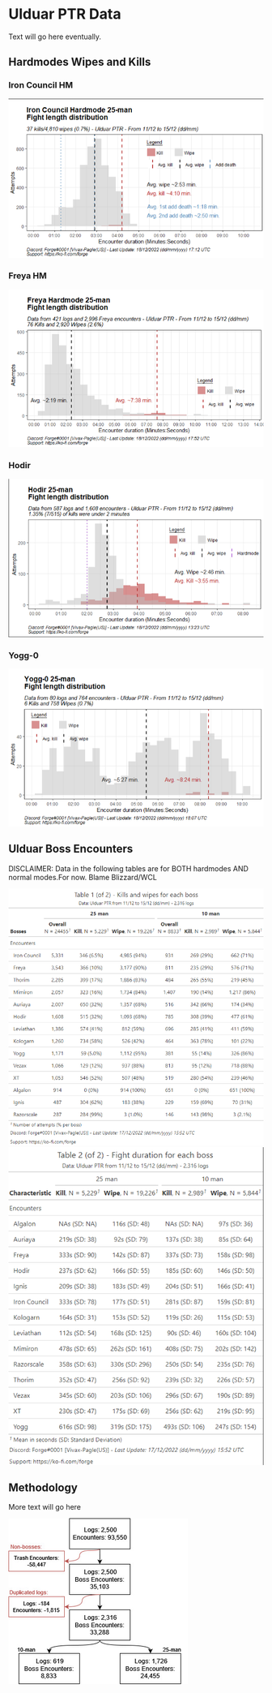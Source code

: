 # Ulduar PTR Data

Text will go here eventually.

## Hardmodes Wipes and Kills

### Iron Council HM

 <img src="img/Iron Council.png" />

### Freya HM

 <img src="img/Freya HM plot1.png" />

### Hodir 

 <img src="img/Hodir plot1.png" />

### Yogg-0

 <img src="img/Yogg 0 HM plot1.png" />

## Ulduar Boss Encounters

DISCLAIMER: Data in the following tables are for BOTH hardmodes AND normal modes.For now.
Blame Blizzard/WCL

 <img src="img/Table1.webp" />
 <img src="img/Table2.webp" />



## Methodology

More text will go here

![Flowchart of data](img/flowchart.jpeg)
